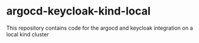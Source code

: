 # argocd-keycloak-kind-local
This repository contains code for the argocd and keycloak integration on a local kind cluster
